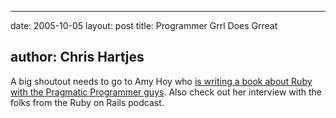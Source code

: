 <hr />

<p>date: 2005-10-05
layout: post
title: Programmer Grrl Does Grreat</p>

<h2>author: Chris Hartjes</h2>

<p>A big shoutout needs to go to Amy Hoy who <a href="http://slash7.com/articles/2005/10/19/podcast-book">is writing a book about Ruby with the Pragmatic Programmer guys</a>.  Also check out her interview with the folks from the Ruby on Rails podcast.</p>
